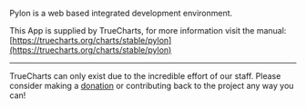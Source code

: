 Pylon is a web based integrated development environment.

This App is supplied by TrueCharts, for more information visit the manual: [https://truecharts.org/charts/stable/pylon](https://truecharts.org/charts/stable/pylon)

---

TrueCharts can only exist due to the incredible effort of our staff.
Please consider making a [donation](https://truecharts.org/sponsor) or contributing back to the project any way you can!
